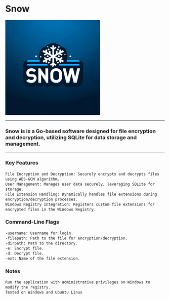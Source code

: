 # Snow
<img src="https://github.com/MattRattigan/Snow/blob/master/snow.webp" alt="Alt text" width="300">

---
### Snow is is a Go-based software designed for file encryption and decryption, utilizing SQLite for data storage and management. 
---

### Key Features

    File Encryption and Decryption: Securely encrypts and decrypts files using AES-GCM algorithm.
    User Management: Manages user data securely, leveraging SQLite for storage.
    File Extension Handling: Dynamically handles file extensions during encryption/decryption processes.
    Windows Registry Integration: Registers custom file extensions for encrypted files in the Windows Registry.

### Command-Line Flags

    -username: Username for login.
    -filepath: Path to the file for encryption/decryption.
    -dirpath: Path to the directory.
    -e: Encrypt file.
    -d: Decrypt file.
    -ext: Name of the file extension.

### Notes
    Run the application with administrative privileges on Windows to modify the registry.
    Tested on Windows and Ubuntu Linux
